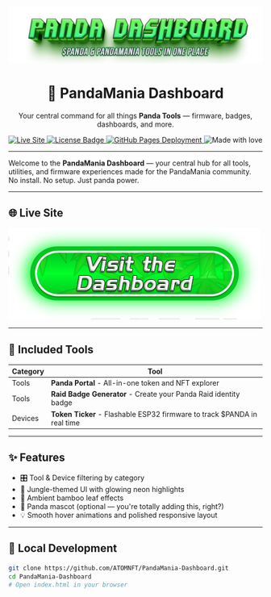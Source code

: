 ![Header](Images/mainheader.png)

<h1 align="center">🐼 PandaMania Dashboard</h1>

<p align="center">
  Your central command for all things <strong>Panda Tools</strong> — firmware, badges, dashboards, and more.
</p>

<p align="center">
  <a href="https://atomnft.github.io/Panda-Dashboard">
    <img src="https://img.shields.io/badge/Live-Dashboard-33ff9d?style=for-the-badge&logo=githubpages&logoColor=white" alt="Live Site" />
  </a>
  <a href="https://github.com/ATOMNFT/Panda-Dashboard/blob/main/LICENSE">
    <img src="https://img.shields.io/github/license/ATOMNFT/Panda-Dashboard?style=for-the-badge&color=purple" alt="License Badge" />
  </a>
  <a href="https://atomnft.github.io/Panda-Dashboard/">
    <img src="https://img.shields.io/github/deployments/ATOMNFT/Panda-Dashboard/github-pages?label=deployed&logo=github&style=for-the-badge" alt="GitHub Pages Deployment" />
  </a>
  <img src="https://img.shields.io/badge/Built%20with-%F0%9F%90%BC%20Love%20%26%20Neon-ff69b4?style=for-the-badge" alt="Made with love" />
</p>


---

Welcome to the **PandaMania Dashboard** — your central hub for all tools, utilities, and firmware experiences made for the PandaMania community. No install. No setup. Just panda power.


---

## 🌐 Live Site

[![](https://github.com/ATOMNFT/Panda-Dashboard/blob/main/Images/button.png)](https://atomnft.github.io/Panda-Dashboard)


---

## 🧰 Included Tools

| Category | Tool |
|---------|------|
| Tools   | **Panda Portal** - All-in-one token and NFT explorer |
| Tools   | **Raid Badge Generator** - Create your Panda Raid identity badge |
| Devices | **Token Ticker** - Flashable ESP32 firmware to track $PANDA in real time |

---

## ✨ Features

- 🎛️ Tool & Device filtering by category
- 🌌 Jungle-themed UI with glowing neon highlights
- 🍃 Ambient bamboo leaf effects
- 🐼 Panda mascot (optional — you're totally adding this, right?)
- 💡 Smooth hover animations and polished responsive layout

---

## 🔧 Local Development

```bash
git clone https://github.com/ATOMNFT/PandaMania-Dashboard.git
cd PandaMania-Dashboard
# Open index.html in your browser

